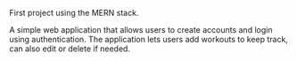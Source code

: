 First project using the MERN stack.

A simple web application that allows users to create accounts and login using authentication.
The application lets users add workouts to keep track, can also edit or delete if needed.
